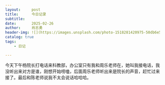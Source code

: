 ```yaml
---
layout:     post
title:      今日记录
subtitle:   
date:       2025-02-26
author:     肖志勇
header-img: ![](https://images.unsplash.com/photo-1518281420975-50db6e5d0a97?w=600&auto=format&fit=crop&q=60&ixlib=rb-4.0.3&ixid=M3wxMjA3fDB8MHxzZWFyY2h8N3x8Ym9va3xlbnwwfDB8MHx8fDA%3D)
catalog: true
tags:
    - 日记

---
```

今天下午杨院长打电话来科教部，办公室只有我和周乐老师在，她叫我接电话，我没听出来对方是谁，刚想开始唠嗑，后面周乐老师听出来是院长的声音，赶忙过来接了。最后和陈老师说我不太会说话哈哈哈。
